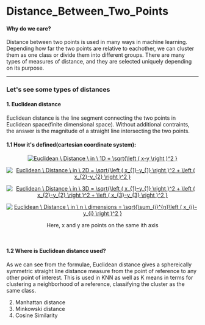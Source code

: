 # Distance_Between_Two_Points

#### Why do we care?

Distance between two points is used in many ways in machine learning. Depending how far the two points are relative to eachother, we can cluster them as one class or divide them into different groups. There are many types of measures of distance, and they are selected uniquely depending on its purpose.
<br>

---

### Let's see some types of distances
#### 1. Euclidean distance
Euclidean distance is the line segment connecting the two points in Euclidean space(finite dimensional space). Without additional contraints, the answer is the magnitude of a straight line intersecting the two points.

#### 1.1 How it's defined(cartesian coordinate system):

<p align="center">
<a href="https://www.codecogs.com/eqnedit.php?latex=Euclidean&space;\&space;Distance&space;\&space;in&space;\&space;1D&space;=&space;\sqrt{\left&space;(&space;x-y&space;\right&space;)^2&space;}" target="_blank"><img src="https://latex.codecogs.com/gif.latex?Euclidean&space;\&space;Distance&space;\&space;in&space;\&space;1D&space;=&space;\sqrt{\left&space;(&space;x-y&space;\right&space;)^2&space;}" title="Euclidean \ Distance \ in \ 1D = \sqrt{\left ( x-y \right )^2 }" /></a>
</p>

<p align="center">
<a href="https://www.codecogs.com/eqnedit.php?latex=Euclidean&space;\&space;Distance&space;\&space;in&space;\&space;2D&space;=&space;\sqrt{\left&space;(&space;x_{1}-y_{1}&space;\right&space;)^2&space;&plus;&space;\left&space;(&space;x_{2}-y_{2}&space;\right&space;)^2&space;}" target="_blank"><img src="https://latex.codecogs.com/gif.latex?Euclidean&space;\&space;Distance&space;\&space;in&space;\&space;2D&space;=&space;\sqrt{\left&space;(&space;x_{1}-y_{1}&space;\right&space;)^2&space;&plus;&space;\left&space;(&space;x_{2}-y_{2}&space;\right&space;)^2&space;}" title="Euclidean \ Distance \ in \ 2D = \sqrt{\left ( x_{1}-y_{1} \right )^2 + \left ( x_{2}-y_{2} \right )^2 }" /></a>
</p>

<p align="center">
<a href="https://www.codecogs.com/eqnedit.php?latex=Euclidean&space;\&space;Distance&space;\&space;in&space;\&space;3D&space;=&space;\sqrt{\left&space;(&space;x_{1}-y_{1}&space;\right&space;)^2&space;&plus;&space;\left&space;(&space;x_{2}-y_{2}&space;\right&space;)^2&space;&plus;&space;\left&space;(&space;x_{3}-y_{3}&space;\right&space;)^2&space;}" target="_blank"><img src="https://latex.codecogs.com/gif.latex?Euclidean&space;\&space;Distance&space;\&space;in&space;\&space;3D&space;=&space;\sqrt{\left&space;(&space;x_{1}-y_{1}&space;\right&space;)^2&space;&plus;&space;\left&space;(&space;x_{2}-y_{2}&space;\right&space;)^2&space;&plus;&space;\left&space;(&space;x_{3}-y_{3}&space;\right&space;)^2&space;}" title="Euclidean \ Distance \ in \ 3D = \sqrt{\left ( x_{1}-y_{1} \right )^2 + \left ( x_{2}-y_{2} \right )^2 + \left ( x_{3}-y_{3} \right )^2 }" /></a>
</p>

<p align="center">
<a href="https://www.codecogs.com/eqnedit.php?latex=Euclidean&space;\&space;Distance&space;\&space;in&space;\&space;n&space;\&space;dimensions&space;=&space;\sqrt{\sum_{i}^{n}\left&space;(&space;x_{i}-y_{i}&space;\right&space;)^2&space;}" target="_blank"><img src="https://latex.codecogs.com/gif.latex?Euclidean&space;\&space;Distance&space;\&space;in&space;\&space;n&space;\&space;dimensions&space;=&space;\sqrt{\sum_{i}^{n}\left&space;(&space;x_{i}-y_{i}&space;\right&space;)^2&space;}" title="Euclidean \ Distance \ in \ n \ dimensions = \sqrt{\sum_{i}^{n}\left ( x_{i}-y_{i} \right )^2 }" /></a>
</p>

<p align="center">
Here, x and y are points on the same ith axis
</p>

<br>

#### 1.2 Where is Euclidean distance used?
As we can see from the formulae, Euclidean distance gives a sphereically symmetric  straight line distance measure from the point of reference to any other point of interest. This is used in KNN as well as K means in terms for clustering a neighborhood of a reference, classifying the cluster as the same class.




2. Manhattan distance 
3. Minkowski  distance
4. Cosine Similarity 

